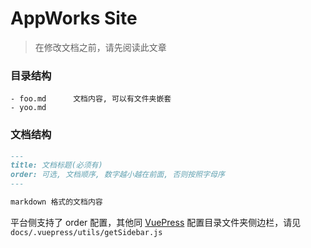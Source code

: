 # AppWorks Site

> 在修改文档之前，请先阅读此文章

### 目录结构

```
- foo.md      文档内容, 可以有文件夹嵌套
- yoo.md
```

### 文档结构

```markdown
---
title: 文档标题(必须有)
order: 可选, 文档顺序, 数字越小越在前面, 否则按照字母序
---

markdown 格式的文档内容
```

平台侧支持了 order 配置，其他同 [VuePress](https://www.vuepress.cn/)
配置目录文件夹侧边栏，请见 `docs/.vuepress/utils/getSidebar.js`
